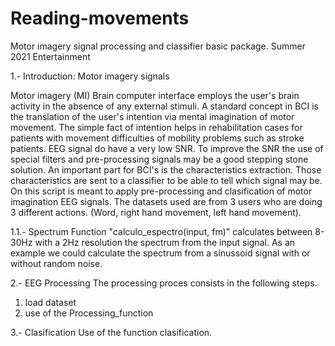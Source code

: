 # Reading-movements
Motor imagery signal processing and classifier basic package. 
Summer 2021 Entertainment

1.- Introduction: Motor imagery signals
 
Motor imagery (MI) Brain computer interface employs the user's brain activity in the absence of any external stimuli. A standard concept in BCI is the translation of the user's intention via mental imagination of motor movement. The simple fact of intention helps in rehabilitation cases for patients with movement difficulties of mobility problems such as stroke patients. 
EEG signal do have a very low SNR. To improve the SNR the use of special filters and pre-processing signals may be a good stepping stone solution. An important part for BCI's is the characteristics extraction. Those characteristics are sent to a classifier to be able to tell which signal may be. On this script is meant to apply pre-processing and clasification of motor imagination EEG signals. 
The datasets used are from 3 users who are doing 3 different actions. (Word, right hand movement, left hand movement).

1.1.- Spectrum 
Function "calculo_espectro(input, fm)" calculates between 8-30Hz with a 2Hz resolution the spectrum from the input signal. As an example we could calculate the spectrum from a sinussoid signal with or without random noise. 

2.- EEG Processing
The processing proces consists in the following steps.
1) load dataset
2) use of the Processing_function

3.- Clasification
Use of the function clasification. 
